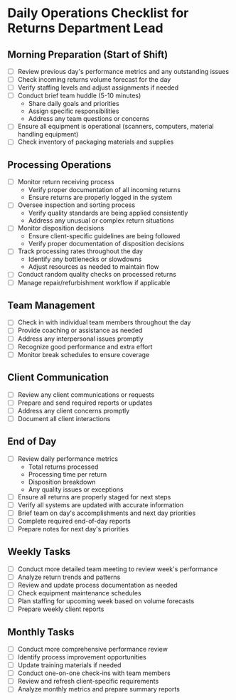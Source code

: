 # Daily Operations Checklist for Returns Department Lead

## Morning Preparation (Start of Shift)
- [ ] Review previous day's performance metrics and any outstanding issues
- [ ] Check incoming returns volume forecast for the day
- [ ] Verify staffing levels and adjust assignments if needed
- [ ] Conduct brief team huddle (5-10 minutes)
  - Share daily goals and priorities
  - Assign specific responsibilities
  - Address any team questions or concerns
- [ ] Ensure all equipment is operational (scanners, computers, material handling equipment)
- [ ] Check inventory of packaging materials and supplies

## Processing Operations
- [ ] Monitor return receiving process
  - Verify proper documentation of all incoming returns
  - Ensure returns are properly logged in the system
- [ ] Oversee inspection and sorting process
  - Verify quality standards are being applied consistently
  - Address any unusual or complex return situations
- [ ] Monitor disposition decisions
  - Ensure client-specific guidelines are being followed
  - Verify proper documentation of disposition decisions
- [ ] Track processing rates throughout the day
  - Identify any bottlenecks or slowdowns
  - Adjust resources as needed to maintain flow
- [ ] Conduct random quality checks on processed returns
- [ ] Manage repair/refurbishment workflow if applicable

## Team Management
- [ ] Check in with individual team members throughout the day
- [ ] Provide coaching or assistance as needed
- [ ] Address any interpersonal issues promptly
- [ ] Recognize good performance and extra effort
- [ ] Monitor break schedules to ensure coverage

## Client Communication
- [ ] Review any client communications or requests
- [ ] Prepare and send required reports or updates
- [ ] Address any client concerns promptly
- [ ] Document all client interactions

## End of Day
- [ ] Review daily performance metrics
  - Total returns processed
  - Processing time per return
  - Disposition breakdown
  - Any quality issues or exceptions
- [ ] Ensure all returns are properly staged for next steps
- [ ] Verify all systems are updated with accurate information
- [ ] Brief team on day's accomplishments and next day priorities
- [ ] Complete required end-of-day reports
- [ ] Prepare notes for next day's priorities

## Weekly Tasks
- [ ] Conduct more detailed team meeting to review week's performance
- [ ] Analyze return trends and patterns
- [ ] Review and update process documentation as needed
- [ ] Check equipment maintenance schedules
- [ ] Plan staffing for upcoming week based on volume forecasts
- [ ] Prepare weekly client reports

## Monthly Tasks
- [ ] Conduct more comprehensive performance review
- [ ] Identify process improvement opportunities
- [ ] Update training materials if needed
- [ ] Conduct one-on-one check-ins with team members
- [ ] Review and refresh client-specific requirements
- [ ] Analyze monthly metrics and prepare summary reports
